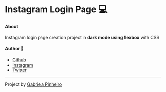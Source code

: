 # Instagram Login Page :computer:



#### About

Instagram login page creation project in __dark mode using flexbox__ with CSS 



#### Author :boy:

- [Github](https://github.com/carloscdf)
- [Instagram](https://instagram.com/byswitzer)
- [Twitter](https://twitter.com/carloscdf)



---

Project by [Gabriela Pinheiro](https://github.com/SpruceGabriela) 

